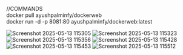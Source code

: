 //COMMANDS <br>
docker pull ayushpalminfy/dockerweb <br>
docker run -d -p 8081:80 ayushpalminfy/dockerweb:latest


![Screenshot 2025-05-13 115305](https://github.com/user-attachments/assets/7f1341ca-c3a9-4194-ba51-c0bbe4e903a5)
![Screenshot 2025-05-13 115323](https://github.com/user-attachments/assets/409fc5bd-3f7c-4125-bf85-27ca9c086ec0)
![Screenshot 2025-05-13 115356](https://github.com/user-attachments/assets/ba38e1ee-270a-4b88-a045-c39c2c447877)
![Screenshot 2025-05-13 115428](https://github.com/user-attachments/assets/353bc3a9-27e5-4074-97e9-523b3d3d9ca0)
![Screenshot 2025-05-13 115453](https://github.com/user-attachments/assets/4cecb775-c693-482a-9f48-b93261f8196d)
![Screenshot 2025-05-13 115512](https://github.com/user-attachments/assets/8ec08c42-9687-4330-a0e8-2c830120d8ed)
